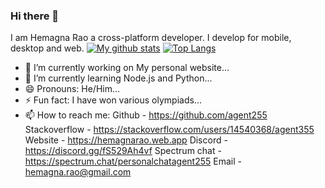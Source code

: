 ### Hi there 👋
I am Hemagna Rao a cross-platform developer. I develop for mobile, desktop and web.
[![My github stats](https://github-readme-stats.vercel.app/api?username=agent255)](https://hemagnarao.web.app)
[![Top Langs](https://github-readme-stats.vercel.app/api/top-langs/?username=agent255&layout=compact)](https://github.com/agent255)

- 🔭 I’m currently working on My personal website...
- 🌱 I’m currently learning Node.js and Python...
- 😄 Pronouns: He/Him...
- ⚡ Fun fact: I have won various olympiads...
- 📫 How to reach me: 
Github -  https://github.com/agent255
Stackoverflow - https://stackoverflow.com/users/14540368/agent355
Website - https://hemagnarao.web.app
Discord - https://discord.gg/fS529Ah4vf
Spectrum chat - https://spectrum.chat/personalchatagent255
Email - hemagna.rao@gmail.com



